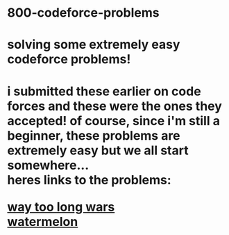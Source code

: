 # 800-codeforce-problems
<h1>solving some extremely easy codeforce problems!<h1>
i submitted these earlier on code forces and these were the ones they accepted!
of course, since i'm still a beginner, these problems are extremely easy but we all start somewhere...<br>
heres links to the problems:

<a href="https://codeforces.com/problemset/problem/71/A" target=_blank>way too long wars</a><br>
<a href="https://codeforces.com/problemset/problem/4/A" target=_blank>watermelon</a><br>


